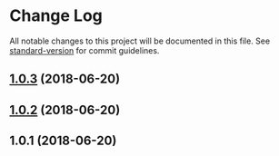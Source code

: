 # Change Log

All notable changes to this project will be documented in this file. See [standard-version](https://github.com/conventional-changelog/standard-version) for commit guidelines.

<a name="1.0.3"></a>
## [1.0.3](https://github.com/mshick/redis-connection-string/compare/v1.0.2...v1.0.3) (2018-06-20)



<a name="1.0.2"></a>
## [1.0.2](https://github.com/mshick/redis-connection-string/compare/v1.0.1...v1.0.2) (2018-06-20)



<a name="1.0.1"></a>
## 1.0.1 (2018-06-20)
